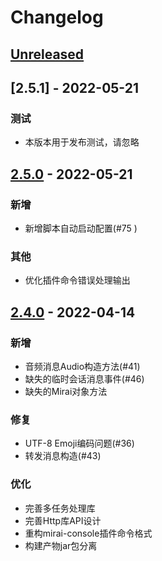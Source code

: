 # Changelog

## [Unreleased]

## [2.5.1] - 2022-05-21

### 测试

- 本版本用于发布测试，请忽略

## [2.5.0] - 2022-05-21

### 新增

- 新增脚本自动启动配置(#75 )

### 其他

- 优化插件命令错误处理输出

## [2.4.0] - 2022-04-14

### 新增

- 音频消息Audio构造方法(#41)
- 缺失的临时会话消息事件(#46)
- 缺失的Mirai对象方法

### 修复

- UTF-8 Emoji编码问题(#36)
- 转发消息构造(#43)

### 优化

- 完善多任务处理库
- 完善Http库API设计
- 重构mirai-console插件命令格式
- 构建产物jar包分离

[Unreleased]: https://github.com/only52607/lua-mirai/compare/2.5.0...HEAD

[2.5.0]: https://github.com/only52607/lua-mirai/compare/2.4.0...2.5.0

[2.4.0]: https://github.com/only52607/lua-mirai/compare/2.3.0...2.4.0